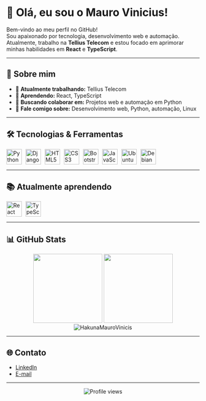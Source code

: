 # 👋 Olá, eu sou o Mauro Vinicius!

Bem-vindo ao meu perfil no GitHub!  
Sou apaixonado por tecnologia, desenvolvimento web e automação. Atualmente, trabalho na **Tellius Telecom** e estou focado em aprimorar minhas habilidades em **React** e **TypeScript**.

---

## 🚀 Sobre mim

- 🔭 **Atualmente trabalhando:** Tellius Telecom  
- 🌱 **Aprendendo:** React, TypeScript  
- 🤝 **Buscando colaborar em:** Projetos web e automação em Python  
- 💬 **Fale comigo sobre:** Desenvolvimento web, Python, automação, Linux

---

## 🛠️ Tecnologias & Ferramentas

<div style="display: flex; flex-wrap: wrap; gap: 10px;">
  <img src="https://cdn.jsdelivr.net/gh/devicons/devicon@latest/icons/python/python-original.svg" width="40" height="40" title="Python"/>
  <img src="https://cdn.jsdelivr.net/gh/devicons/devicon@latest/icons/django/django-plain.svg" width="40" height="40" title="Django"/>
  <img src="https://cdn.jsdelivr.net/gh/devicons/devicon@latest/icons/html5/html5-original.svg" width="40" height="40" title="HTML5"/>
  <img src="https://cdn.jsdelivr.net/gh/devicons/devicon@latest/icons/css3/css3-original.svg" width="40" height="40" title="CSS3"/>
  <img src="https://cdn.jsdelivr.net/gh/devicons/devicon@latest/icons/bootstrap/bootstrap-original.svg" width="40" height="40" title="Bootstrap"/>
  <img src="https://cdn.jsdelivr.net/gh/devicons/devicon@latest/icons/javascript/javascript-original.svg" width="40" height="40" title="JavaScript"/>
  <img src="https://cdn.jsdelivr.net/gh/devicons/devicon@latest/icons/ubuntu/ubuntu-original.svg" width="40" height="40" title="Ubuntu"/>
  <img src="https://cdn.jsdelivr.net/gh/devicons/devicon@latest/icons/debian/debian-original.svg" width="40" height="40" title="Debian"/>
</div>

---

## 📚 Atualmente aprendendo

<div style="display: flex; gap: 10px;">
  <img src="https://cdn.jsdelivr.net/gh/devicons/devicon@latest/icons/react/react-original.svg" width="40" height="40" title="React"/>
  <img src="https://cdn.jsdelivr.net/gh/devicons/devicon@latest/icons/typescript/typescript-original.svg" width="40" height="40" title="TypeScript"/>
</div>

---

## 📊 GitHub Stats

<div align="center">
  <img height="180em" src="https://github-readme-stats.vercel.app/api/top-langs/?username=HakunaMauroVinicis&layout=compact&langs_count=7&theme=dracula"/>
  <img height="180em" src="https://github-readme-stats.vercel.app/api?username=HakunaMauroVinicis&show_icons=true&theme=dracula&include_all_commits=true&count_private=true"/>
  <img src="https://github-readme-streak-stats.herokuapp.com/?user=HakunaMauroVinicis&theme=dracula" alt="HakunaMauroVinicis" />
</div>

---

## 🌐 Contato

- [LinkedIn](https://www.linkedin.com/in/mauro-vinicius-cust%C3%B3dio-a7164616a?trk=people-guest_people_search-card)  
- [E-mail](mauro@thorinminer.com.br)

---

<div align="center">
  <img src="https://komarev.com/ghpvc/?username=HakunaMauroVinicis&color=blue" alt="Profile views"/>
</div>
